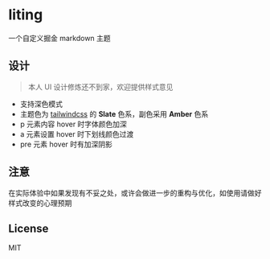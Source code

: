 # liting

一个自定义掘金 markdown 主题

## 设计

> 本人 UI 设计修炼还不到家，欢迎提供样式意见

- 支持深色模式
- 主题色为 [tailwindcss](https://tailwindcss.com/) 的 **Slate** 色系，副色采用 **Amber** 色系
- p 元素内容 hover 时字体颜色加深
- a 元素设置 hover 时下划线颜色过渡
- pre 元素 hover 时有加深阴影

## 注意

在实际体验中如果发现有不妥之处，或许会做进一步的重构与优化，如使用请做好样式改变的心理预期

## License

MIT
